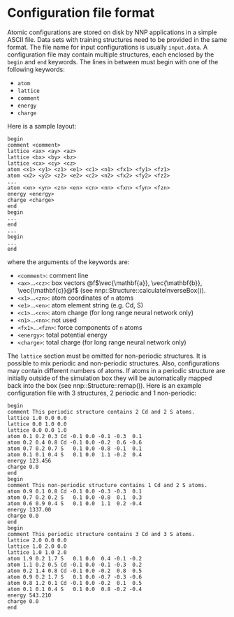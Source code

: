 Configuration file format
=========================

Atomic configurations are stored on disk by NNP applications in a simple ASCII
file. Data sets with training structures need to be provided in the same format.
The file name for input configurations is usually `input.data`. A configuration
file may contain multiple structures, each enclosed by the `begin` and `end`
keywords. The lines in between must begin with one of the following keywords:

- `atom`
- `lattice`
- `comment`
- `energy`
- `charge`

Here is a sample layout:

```
begin
comment <comment>
lattice <ax> <ay> <az>
lattice <bx> <by> <bz>
lattice <cx> <cy> <cz>
atom <x1> <y1> <z1> <e1> <c1> <n1> <fx1> <fy1> <fz1> 
atom <x2> <y2> <z2> <e2> <c2> <n2> <fx2> <fy2> <fz2> 
...
atom <xn> <yn> <zn> <en> <cn> <nn> <fxn> <fyn> <fzn> 
energy <energy>
charge <charge>
end
begin
...
end
...
begin
...
end
```
where the arguments of the keywords are:

- `<comment>`: comment line
- `<ax>`...`<cz>`: box vectors @f$\vec{\mathbf{a}}, \vec{\mathbf{b}},
  \vec{\mathbf{c}}@f$ (see nnp::Structure::calculateInverseBox()).
- `<x1>`...`<zn>`: atom coordinates of `n` atoms
- `<e1>`...`<en>`: atom element string (e.g. Cd, S)
- `<c1>`...`<cn>`: atom charge (for long range neural network only)
- `<n1>`...`<nn>`: not used
- `<fx1>`...`<fzn>`: force components of `n` atoms
- `<energy>`: total potential energy
- `<charge>`: total charge (for long range neural network only)

The `lattice` section must be omitted for non-periodic structures. It is
possible to mix periodic and non-periodic structures. Also, configurations may
contain different numbers of atoms. If atoms in a periodic structure are
initially outside of the simulation box they will be automatically mapped back
into the box (see nnp::Structure::remap()). Here is an example configuration
file with 3 structures, 2 periodic and 1 non-periodic:

```
begin
comment This periodic structure contains 2 Cd and 2 S atoms.
lattice 1.0 0.0 0.0
lattice 0.0 1.0 0.0
lattice 0.0 0.0 1.0
atom 0.1 0.2 0.3 Cd -0.1 0.0 -0.1 -0.3  0.1
atom 0.2 0.4 0.8 Cd -0.1 0.0 -0.2  0.6 -0.6
atom 0.7 0.2 0.7 S   0.1 0.0 -0.8 -0.1  0.1
atom 0.1 0.1 0.4 S   0.1 0.0  1.1 -0.2  0.4
energy 123.456
charge 0.0
end
begin
comment This non-periodic structure contains 1 Cd and 2 S atoms.
atom 0.9 0.1 0.8 Cd -0.1 0.0 -0.3 -0.3  0.1
atom 0.7 0.2 0.2 S   0.1 0.0 -0.8  0.1  0.3
atom 0.6 0.9 0.4 S   0.1 0.0  1.1  0.2 -0.4
energy 1337.00
charge 0.0
end
begin
comment This periodic structure contains 3 Cd and 3 S atoms.
lattice 2.0 0.0 0.0
lattice 1.0 2.0 0.0
lattice 1.0 1.0 2.0
atom 1.9 0.2 1.7 S   0.1 0.0  0.4 -0.1 -0.2
atom 1.1 0.2 0.5 Cd -0.1 0.0 -0.1 -0.3  0.2
atom 0.2 1.4 0.8 Cd -0.1 0.0 -0.2  0.8  0.5
atom 0.9 0.2 1.7 S   0.1 0.0 -0.7 -0.3 -0.6
atom 0.8 1.2 0.1 Cd -0.1 0.0 -0.2  0.1  0.5
atom 0.1 0.1 0.4 S   0.1 0.0  0.8 -0.2 -0.4
energy 543.210
charge 0.0
end
```
